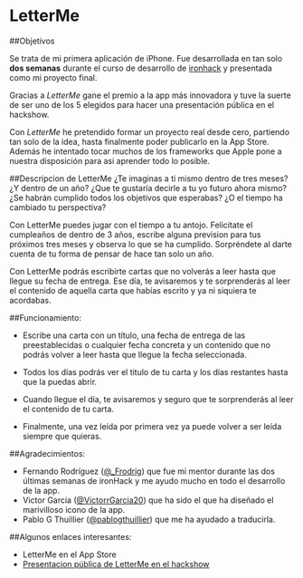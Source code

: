 LetterMe
========

##Objetivos

Se trata de mi primera aplicación de iPhone. Fue desarrollada en tan solo **dos semanas** durante el curso de desarrollo de [ironhack](http://ironhack.com/es/) y presentada como mi proyecto final. 

Gracias a _LetterMe_ gane el premio a la app más innovadora y tuve la suerte de ser uno de los 5 elegidos para hacer una presentación pública en el hackshow. 

Con _LetterMe_ he pretendido formar un proyecto real desde cero, partiendo tan solo de la idea, hasta finalmente poder publicarlo en la App Store. Además he intentado tocar muchos de los frameworks que Apple pone a nuestra disposición para asi aprender todo lo posible.


##Descripcion de LetterMe 
¿Te imaginas a ti mismo dentro de tres meses? ¿Y dentro de un año? ¿Que te gustaría decirle a tu yo futuro ahora mismo? ¿Se habrán cumplido todos los objetivos que esperabas? ¿O el tiempo ha cambiado tu perspectiva?

Con LetterMe puedes jugar con el tiempo a tu antojo. Felicitate el cumpleaños de dentro de 3 años, escribe alguna prevision para tus próximos tres meses y observa lo que se ha cumplido. Sorpréndete al darte cuenta de tu forma de pensar de hace tan solo un año. 

Con LetterMe podrás escribirte cartas que no volverás a leer hasta que llegue su fecha de entrega. Ese día, te avisaremos y te sorprenderás al leer el contenido de aquella carta que habías escrito y ya ni siquiera te acordabas. 



##Funcionamiento: 
- Escribe una carta con un título, una fecha de entrega de las preestablecidas o cualquier fecha concreta y un contenido que no podrás volver a leer hasta que llegue la fecha seleccionada. 

- Todos los días podrás ver el titulo de tu carta y los días restantes hasta que la puedas abrir. 

- Cuando llegue el día, te avisaremos y seguro que te sorprenderás al leer el contenido de tu carta.

- Finalmente, una vez leída por primera vez ya puede volver a ser leída siempre que quieras.

##Agradecimientos:  
* Fernando Rodríguez ([@_Frodrig](https://twitter.com/_Frodrig)) que fue mi mentor durante las dos últimas semanas de ironHack y me ayudo mucho en todo el desarrollo de la app. 
* Victor Garcia ([@VictorrGarcia20](https://twitter.com/VictorrGarcia20)) que ha sido el que ha diseñado el marivilloso icono de la app. 
* Pablo G Thuillier ([@pablogthuillier](https://twitter.com/pablogthuillier)) que me ha ayudado a traducirla. 

##Algunos enlaces interesantes: 
* LetterMe en el App Store 
* [Presentacion pública de LetterMe en el hackshow](https://www.youtube.com/watch?v=CeZ_Hmlh568)  